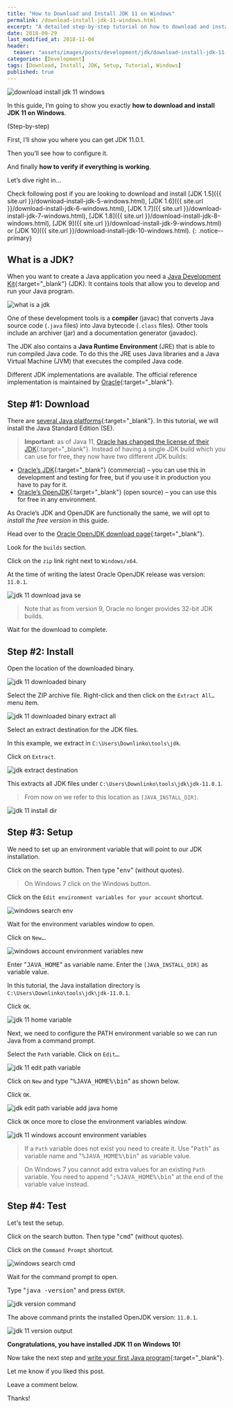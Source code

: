 ```yaml
---
title: "How to Download and Install JDK 11 on Windows"
permalink: /download-install-jdk-11-windows.html
excerpt: "A detailed step-by-step tutorial on how to download and install JDK 1.11 on Windows 10."
date: 2018-09-29
last_modified_at: 2018-11-04
header:
  teaser: "assets/images/posts/development/jdk/download-install-jdk-11-windows.png"
categories: [Development]
tags: [Download, Install, JDK, Setup, Tutorial, Windows]
published: true
---
```


<img src="{{ site.url }}/assets/images/posts/development/jdk/download-install-jdk-11-windows.png" alt="download install jdk 11 windows" class="align-right title-image">

In this guide, I’m going to show you exactly **how to download and install JDK 11 on Windows**.

(Step-by-step)

First, I’ll show you where you can get JDK 11.0.1.

Then you’ll see how to configure it.

And finally **how to verify if everything is working**.

Let’s dive right in…

Check following post if you are looking to download and install [JDK 1.5]({{ site.url }}/download-install-jdk-5-windows.html), [JDK 1.6]({{ site.url }}/download-install-jdk-6-windows.html), [JDK 1.7]({{ site.url }}/download-install-jdk-7-windows.html), [JDK 1.8]({{ site.url }}/download-install-jdk-8-windows.html), [JDK 9]({{ site.url }}/download-install-jdk-9-windows.html) or [JDK 10]({{ site.url }}/download-install-jdk-10-windows.html).
{: .notice--primary}

## What is a JDK?

When you want to create a Java application you need a [Java Development Kit](https://en.wikipedia.org/wiki/Java_Development_Kit){:target="_blank"} (JDK). It contains tools that allow you to develop and run your Java program.

<img src="{{ site.url }}/assets/images/posts/development/jdk/what-is-a-jdk.png" alt="what is a jdk">

One of these development tools is a **compiler** (javac) that converts Java source code (`.java` files) into Java bytecode (`.class` files). Other tools include an archiver (jar) and a documentation generator (javadoc).

The JDK also contains a **Java Runtime Environment** (JRE) that is able to run compiled Java code. To do this the JRE uses Java libraries and a Java Virtual Machine (JVM) that executes the compiled Java code.

Different JDK implementations are available. The official reference implementation is maintained by [Oracle](https://www.oracle.com/index.html){:target="_blank"}.

## Step #1: Download

There are [several Java platforms](https://docs.oracle.com/javaee/6/firstcup/doc/gkhoy.html){:target="_blank"}. In this tutorial, we will install the Java Standard Edition (SE).

> **Important**: as of Java 11, [Oracle has changed the license of their JDK](https://blog.jetbrains.com/idea/2018/09/using-java-11-in-production-important-things-to-know/){:target="_blank"}. Instead of having a single JDK build which you can use for free, they now have two different JDK builds:

* [Oracle’s JDK](https://www.oracle.com/technetwork/java/javase/downloads/jdk11-downloads-5066655.html){:target="_blank"} (commercial) – you can use this in development and testing for free, but if you use it in production you have to pay for it.
* [Oracle’s OpenJDK](http://jdk.java.net/11/){:target="_blank"} (open source) – you can use this for free in any environment.

As Oracle’s JDK and OpenJDK are functionally the same, we will opt to _install the free version_ in this guide.

Head over to the [Oracle OpenJDK download page](http://jdk.java.net/11/){:target="_blank"}.

Look for the `builds` section.

Click on the `zip` link right next to `Windows/x64`.

At the time of writing the latest Oracle OpenJDK release was version: `11.0.1`.

<img src="{{ site.url }}/assets/images/posts/development/jdk/jdk-11-download-java-se.png" alt="jdk 11 download java se">

> Note that as from version 9, Oracle no longer provides 32-bit JDK builds.

Wait for the download to complete.

## Step #2: Install

Open the location of the downloaded binary.

<img src="{{ site.url }}/assets/images/posts/development/jdk/jdk-11-downloaded-binary.png" alt="jdk 11 downloaded binary">

Select the ZIP archive file. Right-click and then click on the `Extract All…` menu item.

<img src="{{ site.url }}/assets/images/posts/development/jdk/jdk-11-downloaded-binary-extract-all.png" alt="jdk 11 downloaded binary extract all">

Select an extract destination for the JDK files.

In this example, we extract in `C:\Users\Downlinko\tools\jdk`.

Click on `Extract`.

<img src="{{ site.url }}/assets/images/posts/development/jdk/jdk-extract-destination.png" alt="jdk extract destination">

This extracts all JDK files under `C:\Users\Downlinko\tools\jdk\jdk-11.0.1`.

> From now on we refer to this location as `[JAVA_INSTALL_DIR]`.

<img src="{{ site.url }}/assets/images/posts/development/jdk/jdk-11-install-dir.png" alt="jdk 11 install dir">

## Step #3: Setup

We need to set up an environment variable that will point to our JDK installation.

Click on the search button. Then type "<kbd>env</kbd>" (without quotes).

> On Windows 7 click on the Windows button.

Click on the `Edit environment variables for your account` shortcut.

<img src="{{ site.url }}/assets/images/posts/development/windows-search-env.png" alt="windows search env">

Wait for the environment variables window to open.

Click on `New…`.

<img src="{{ site.url }}/assets/images/posts/development/windows-account-environment-variables-new.png" alt="windows account environment variables new">

Enter "<kbd>JAVA_HOME</kbd>" as variable name. Enter the `[JAVA_INSTALL_DIR]` as variable value.

In this tutorial, the Java installation directory is `C:\Users\Downlinko\tools\jdk\jdk-11.0.1`.

Click `OK`.

<img src="{{ site.url }}/assets/images/posts/development/jdk/jdk-11-home-variable.png" alt="jdk 11 home variable">

Next, we need to configure the PATH environment variable so we can run Java from a command prompt.

Select the `Path` variable. Click on `Edit…`.

<img src="{{ site.url }}/assets/images/posts/development/jdk/jdk-11-edit-path-variable.png" alt="jdk 11 edit path variable">

Click on `New` and type "<kbd>%JAVA_HOME%\bin</kbd>" as shown below.

Click `OK`.

<img src="{{ site.url }}/assets/images/posts/development/jdk/jdk-edit-path-variable-add-java-home.png" alt="jdk edit path variable add java home">

Click `OK` once more to close the environment variables window.

<img src="{{ site.url }}/assets/images/posts/development/jdk/jdk-11-windows-account-environment-variables.png" alt="jdk 11 windows account environment variables">

> If a `Path` variable does not exist you need to create it. Use "<kbd>Path</kbd>" as variable name and "<kbd>%JAVA_HOME%\bin</kbd>" as variable value.

> On Windows 7 you cannot add extra values for an existing `Path` variable. You need to append "<kbd>;%JAVA_HOME%\bin</kbd>" at the end of the variable value instead.

## Step #4: Test

Let's test the setup.

Click on the search button. Then type "<kbd>cmd</kbd>" (without quotes).

Click on the `Command Prompt` shortcut.

<img src="{{ site.url }}/assets/images/posts/development/windows-search-cmd.png" alt="windows search cmd">

Wait for the command prompt to open.

Type "<kbd>java -version</kbd>" and press `ENTER`.

<img src="{{ site.url }}/assets/images/posts/development/jdk/jdk-version-command.png" alt="jdk version command">

The above command prints the installed OpenJDK version: `11.0.1`.

<img src="{{ site.url }}/assets/images/posts/development/jdk/jdk-11-version-output.png" alt="jdk 11 version output">

**Congratulations, you have installed JDK 11 on Windows 10!**

Now take the next step and [write your first Java program](https://introcs.cs.princeton.edu/java/11hello/){:target="_blank"}.

Let me know if you liked this post.

Leave a comment below.

Thanks!
